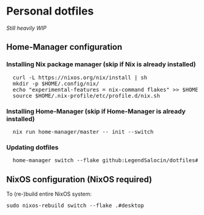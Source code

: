 # Personal dotfiles
*Still heavily WIP*
## Home-Manager configuration
### Installing Nix package manager (skip if Nix is already installed)
<pre>
  curl -L https://nixos.org/nix/install | sh
  mkdir -p $HOME/.config/nix/
  echo "experimental-features = nix-command flakes" >> $HOME/.config/nix/nix.conf
  source $HOME/.nix-profile/etc/profile.d/nix.sh
</pre>

### Installing Home-Manager (skip if Home-Manager is already installed)
<pre>
  nix run home-manager/master -- init --switch
</pre>

### Updating dotfiles
<pre>
  home-manager switch --flake github:LegendSalocin/dotfiles#server
</pre>

## NixOS configuration (NixOS required)
To (re-)build entire NixOS system:
<pre>
sudo nixos-rebuild switch --flake .#desktop
</pre>
